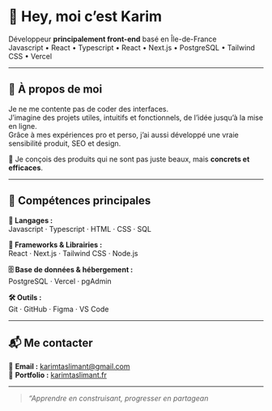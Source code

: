 # 👋 Hey, moi c’est Karim

Développeur **principalement front-end** basé en Île-de-France  
Javascript • React • Typescript • React • Next.js • PostgreSQL • Tailwind CSS • Vercel

---

## 🚀 À propos de moi

Je ne me contente pas de coder des interfaces.  
J’imagine des projets utiles, intuitifs et fonctionnels, de l’idée jusqu’à la mise en ligne.  
Grâce à mes expériences pro et perso, j’ai aussi développé une vraie sensibilité produit, SEO et design.

🎯 Je conçois des produits qui ne sont pas juste beaux, mais **concrets et efficaces**.

---

## 🧠 Compétences principales

**📝 Langages :**  
Javascript · Typescript · HTML · CSS · SQL

**🧰 Frameworks & Librairies :**  
React · Next.js · Tailwind CSS · Node.js

**🗄️ Base de données & hébergement :**  
PostgreSQL · Vercel · pgAdmin

**🛠️ Outils :**  
Git · GitHub · Figma · VS Code

---

## 📬 Me contacter

📩 **Email :** karimtaslimant@gmail.com  
🔗 **Portfolio :** [karimtaslimant.fr](https://www.karimtaslimant.fr)

---

> *“Apprendre en construisant, progresser en partagean*
